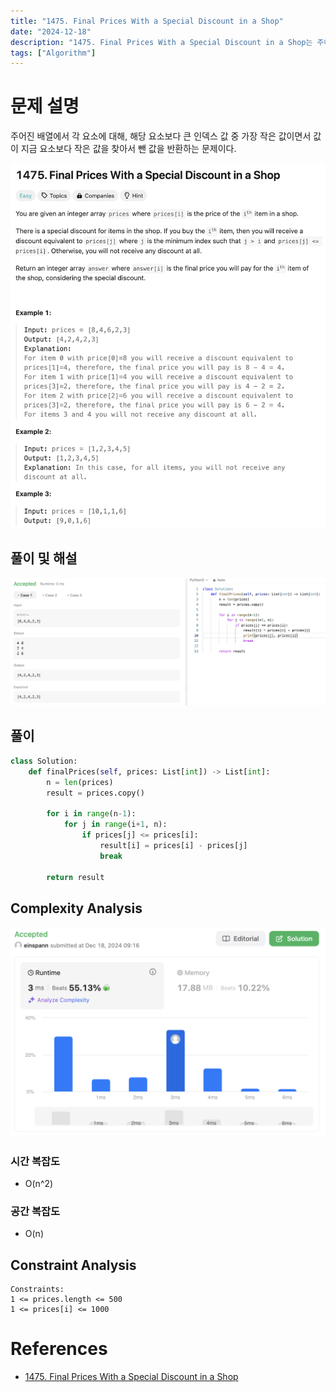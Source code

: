 ```yaml
---
title: "1475. Final Prices With a Special Discount in a Shop"
date: "2024-12-18"
description: "1475. Final Prices With a Special Discount in a Shop는 주어진 배열에서 각 요소에 대해, 해당 요소보다 큰 인덱스 값 중 가장 작은 값이면서 값이 지금 요소보다 작은 값을 찾아서 뺀 값을 반환하는 문제이다."
tags: ["Algorithm"]
---
```


# 문제 설명
주어진 배열에서 각 요소에 대해, 해당 요소보다 큰 인덱스 값 중 가장 작은 값이면서 값이 지금 요소보다 작은 값을 찾아서 뺀 값을 반환하는 문제이다.

![1475](../../../images/LEET/1475/1475.png)

## 풀이 및 해설
![runtime](../../../images/LEET/1475/runtime.png)

## 풀이
```python
class Solution:
    def finalPrices(self, prices: List[int]) -> List[int]:
        n = len(prices)
        result = prices.copy()

        for i in range(n-1):
            for j in range(i+1, n):
                if prices[j] <= prices[i]:
                    result[i] = prices[i] - prices[j]
                    break
                
        return result
```

## Complexity Analysis
![tc](../../../images/LEET/1475/tc.png)

### 시간 복잡도
- O(n^2)

### 공간 복잡도
- O(n)

## Constraint Analysis
```
Constraints:
1 <= prices.length <= 500
1 <= prices[i] <= 1000
```

# References
- [1475. Final Prices With a Special Discount in a Shop](https://leetcode.com/problems/final-prices-with-a-special-discount-in-a-shop/)